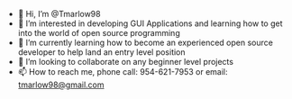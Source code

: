 - 👋 Hi, I’m @Tmarlow98
- 👀 I’m interested in developing GUI Applications and learning how to get into the world of open source programming
- 🌱 I’m currently learning how to become an experienced open source developer to help land an entry level position
- 💞️ I’m looking to collaborate on any beginner level projects
- 📫 How to reach me, phone call: 954-621-7953 or email: tmarlow98@gmail.com

<!---
Tmarlow98/Tmarlow98 is a ✨ special ✨ repository because its `README.md` (this file) appears on your GitHub profile.
You can click the Preview link to take a look at your changes.
--->
